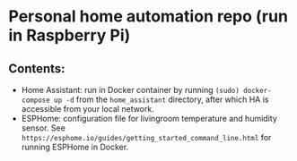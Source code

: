 # Personal home automation repo (run in Raspberry Pi) 

## Contents:
- Home Assistant: run in Docker container by running `(sudo) docker-compose up -d` from the `home_assistant` directory, after which HA is accessible from your local network.
- ESPHome: configuration file for livingroom temperature and humidity sensor. See `https://esphome.io/guides/getting_started_command_line.html` for running ESPHome in Docker.

